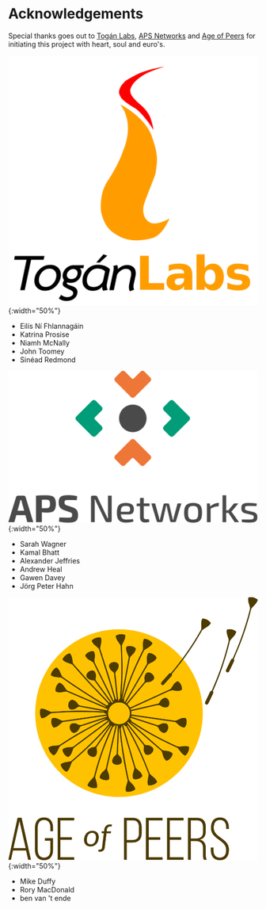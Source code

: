 # Acknowledgements

Special thanks goes out to [Togán Labs](https://www.toganlabs.com),
[APS Networks](https://aps-networks.com) and
[Age of Peers](https://ageofpeers.com) for initiating this project with heart,
soul and euro's.

![Togán Labs  Logo](assets/images/ToganLabs-SQUARE.png){:width="50%"}

- Eilís Ní Fhlannagáin
- Katrina Prosise
- Niamh McNally
- John Toomey
- Sinéad Redmond

![APS Networks Logo](assets/images/APS_LOGO_BELOW_COLOUR.svg){:width="50%"}

- Sarah Wagner
- Kamal Bhatt
- Alexander Jeffries
- Andrew Heal
- Gawen Davey
- Jörg Peter Hahn

![Age of Peers Logo](assets/images/AoP_logo_vertical_full_colour.png){:width="50%"}

- Mike Duffy
- Rory MacDonald
- ben van 't ende
